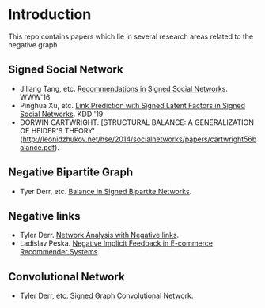 # Introduction
This repo contains papers which lie in several research areas related to the negative graph

## Signed Social Network
- Jiliang Tang, etc. [Recommendations in Signed Social Networks](https://dl.acm.org/doi/pdf/10.1145/2872427.2882971). WWW'16
- Pinghua Xu, etc. [Link Prediction with Signed Latent Factors in Signed Social Networks](https://dl.acm.org/doi/pdf/10.1145/3292500.3330850). KDD '19
- DORWIN CARTWRIGHT. [STRUCTURAL BALANCE: A GENERALIZATION OF HEIDER'S THEORY'
(http://leonidzhukov.net/hse/2014/socialnetworks/papers/cartwright56balance.pdf).
## Negative Bipartite Graph 
- Tyer Derr, etc. [Balance in Signed Bipartite Networks](https://dl.acm.org/doi/pdf/10.1145/3357384.3358009).
## Negative links
- Tyler Derr. [Network Analysis with Negative links](https://dl.acm.org/doi/pdf/10.1145/3336191.3372188).
- Ladislav Peska. [Negative Implicit Feedback in E-commerce Recommender Systems](https://dl.acm.org/doi/pdf/10.1145/2479787.2479800).
## Convolutional Network
- Tyler Derr, etc. [Signed Graph Convolutional Network](https://ieeexplore.ieee.org/stamp/stamp.jsp?arnumber=8594922).
